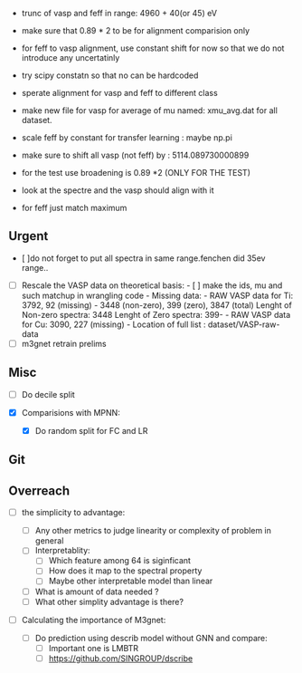 - trunc of vasp and feff in range: 4960 + 40(or 45) eV
- make sure that 0.89 * 2 to be for alignment comparision only
- for feff to vasp alignment, use constant shift for now so that we do not introduce any uncertatinly
- try scipy constatn so that no can be hardcoded



- sperate alignment for vasp and feff to different class
- make new file for vasp for average of mu named: xmu_avg.dat for all dataset.
- scale feff by constant for transfer learning : maybe np.pi
- make sure to shift all vasp (not feff) by : 5114.089730000899

- for the test use broadening is 0.89 \*2 (ONLY FOR THE TEST)
- look at the spectre and the vasp should align with it
- for feff just match maximum

## Urgent

- [ ]do not forget to put all spectra in same range.fenchen did 35ev range..
- [ ] Rescale the VASP data on theoretical basis: - [ ] make the ids, mu and
      such matchup in wrangling code - Missing data: - RAW VASP data for Ti:
      3792, 92 (missing) - 3448 (non-zero), 399 (zero), 3847 (total) Lenght of
      Non-zero spectra: 3448 Lenght of Zero spectra: 399- - RAW VASP data for
      Cu: 3090, 227 (missing) - Location of full list : dataset/VASP-raw-data
- [ ] m3gnet retrain prelims

## Misc

- [ ] Do decile split

- [x] Comparisions with MPNN:

  - [x] Do random split for FC and LR

## Git

## Overreach

- [ ] the simplicity to advantage:

  - [ ] Any other metrics to judge linearity or complexity of problem in general
  - [ ] Interpretablity:
    - [ ] Which feature among 64 is siginficant
    - [ ] How does it map to the spectral property
    - [ ] Maybe other interpretable model than linear
  - [ ] What is amount of data needed ?
  - [ ] What other simplity advantage is there?

- [ ] Calculating the importance of M3gnet:
  - [ ] Do prediction using describ model without GNN and compare:
    - [ ] Important one is LMBTR
    - [ ] https://github.com/SINGROUP/dscribe
